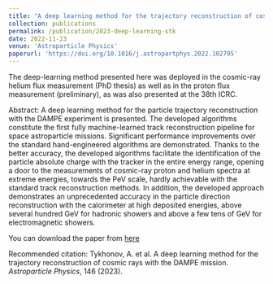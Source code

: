 ```yaml
---
title: "A deep learning method for the trajectory reconstruction of cosmic rays with the DAMPE mission"
collection: publications
permalink: /publication/2023-deep-learning-stk
date: 2022-11-23
venue: 'Astroparticle Physics'
paperurl: 'https://doi.org/10.1016/j.astropartphys.2022.102795'
---
```


The deep-learning method presented here was deployed in the cosmic-ray helium flux measurement (PhD thesis) as well as in the proton flux measurement (preliminary), as was also presented at the 38th ICRC.

Abstract: A deep learning method for the particle trajectory reconstruction with the DAMPE experiment is presented. The developed algorithms constitute the first fully machine-learned track reconstruction pipeline for space astroparticle missions. Significant performance improvements over the standard hand-engineered algorithms are demonstrated. Thanks to the better accuracy, the developed algorithms facilitate the identification of the particle absolute charge with the tracker in the entire energy range, opening a door to the measurements of cosmic-ray proton and helium spectra at extreme energies, towards the PeV scale, hardly achievable with the standard track reconstruction methods. In addition, the developed approach demonstrates an unprecedented accuracy in the particle direction reconstruction with the calorimeter at high deposited energies, above several hundred GeV for hadronic showers and above a few tens of GeV for electromagnetic showers.

You can download the paper from [here](https://doi.org/10.1016/j.astropartphys.2022.102795)

Recommended citation: Tykhonov, A. et al. A deep learning method for the trajectory reconstruction of cosmic rays with the DAMPE mission. <i>Astroparticle Physics</i>, 146 (2023).